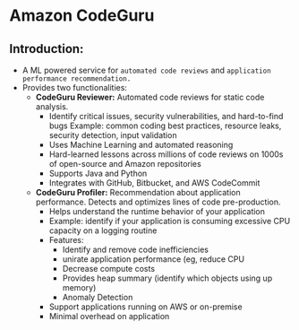 # Amazon CodeGuru

## Introduction:

- A ML powered service for `automated code reviews` and `application performance recommendation.`
- Provides two functionalities:
  - **CodeGuru Reviewer:** Automated code reviews for static code analysis.
    - Identify critical issues, security vulnerabilities, and hard-to-find bugs Example: common coding best practices, resource leaks, security detection, input validation
    - Uses Machine Learning and automated reasoning
    - Hard-learned lessons across millions of code reviews on 1000s of open-source and Amazon repositories
    - Supports Java and Python
    - Integrates with GitHub, Bitbucket, and AWS CodeCommit
  - **CodeGuru Profiler:** Recommendation about application performance. Detects and optimizes lines of code pre-production.
    - Helps understand the runtime behavior of your application
    - Example: identify if your application is consuming excessive CPU capacity on a logging routine
    - Features:
      - Identify and remove code inefficiencies
      - unirate application performance (eg, reduce CPU
      - Decrease compute costs
      - Provides heap summary (identify which objects using up memory)
      - Anomaly Detection
    - Support applications running on AWS or on-premise
    - Minimal overhead on application